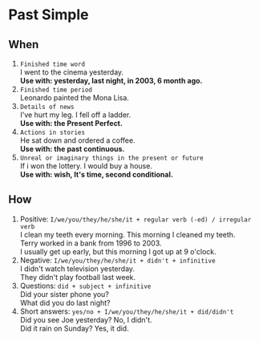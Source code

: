 # Past Simple
## When
1. `Finished time word`  
I went to the cinema yesterday.  
<b>Use with: yesterday, last night, in 2003, 6 month ago.</b>
2. `Finished time period`  
Leonardo painted the Mona Lisa.
3. `Details of news`  
I've hurt my leg. I fell off a ladder.  
<b>Use with: the Present Perfect.</b>
4. `Actions in stories`  
He sat down and ordered a coffee.  
<b>Use with: the past continuous.</b>
5. `Unreal or imaginary things in the present or future`  
If i won the lottery. I would buy a house.  
<b>Use with: wish, It's time, second conditional.</b>
## How
1. Positive: `I/we/you/they/he/she/it + regular verb (-ed) / irregular verb`  
I clean my teeth every morning. This morning I cleaned my teeth.  
Terry worked in a bank from 1996 to 2003.  
I usually get up early, but this morning I got up at 9 o'clock.
2. Negative: `I/we/you/they/he/she/it + didn't + infinitive`  
I didn't watch television yesterday.  
They didn't play football last week.
3. Questions: `did + subject + infinitive`  
Did your sister phone you?  
What did you do last night?
4. Short answers: `yes/no + I/we/you/they/he/she/it + did/didn't`  
Did you see Joe yesterday? No, I didn't.  
Did it rain on Sunday? Yes, it did.
